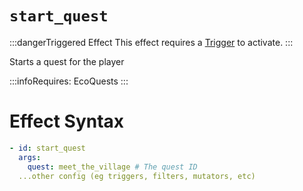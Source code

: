 # `start_quest`
:::dangerTriggered Effect
This effect requires a [Trigger](https://plugins.auxilor.io/effects/all-triggers) to activate.
:::

Starts a quest for the player

:::infoRequires:
EcoQuests
:::
# Effect Syntax
```yaml
- id: start_quest
  args:
    quest: meet_the_village # The quest ID
  ...other config (eg triggers, filters, mutators, etc)
```
